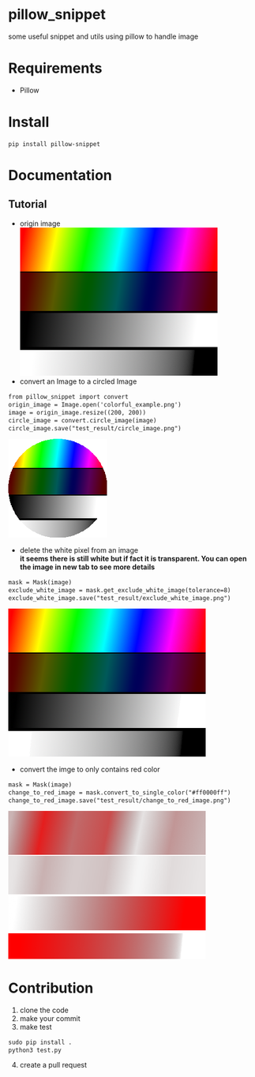 # pillow_snippet
some useful snippet and utils using pillow to handle image

# Requirements
* Pillow

# Install
```
pip install pillow-snippet
```

# Documentation
## Tutorial
* origin image  
![originimage](./colorful_example.png)
* convert an Image to a circled Image
```
from pillow_snippet import convert
origin_image = Image.open('colorful_example.png')
image = origin_image.resize((200, 200))
circle_image = convert.circle_image(image)
circle_image.save("test_result/circle_image.png")
```
![circle-image](./test_result/circle_image.png)

* delete the white pixel from an image  
    **it seems there is still white but if fact it is transparent. You can open the image in new tab to see more details**
```
mask = Mask(image)
exclude_white_image = mask.get_exclude_white_image(tolerance=8)
exclude_white_image.save("test_result/exclude_white_image.png")
```
![no white image](./test_result/exclude_white_image.png)

* convert the imge to only contains red color
```
mask = Mask(image)
change_to_red_image = mask.convert_to_single_color("#ff0000ff")
change_to_red_image.save("test_result/change_to_red_image.png")
```
![only red image](./test_result/change_to_red_image.png)


# Contribution
1. clone the code
2. make your commit
3. make test
```
sudo pip install .
python3 test.py
```
4. create a pull request
